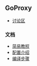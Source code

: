 ## GoProxy

* [讨论区](../../issues/?q=sort:updated-desc+is:open)

### 文档
* [简易教程](../wiki/SimpleGuide.md)
* [配置介绍](../wiki/ConfigIntroduce.md)
* [编译步骤](../wiki/HowToBuild.md)
